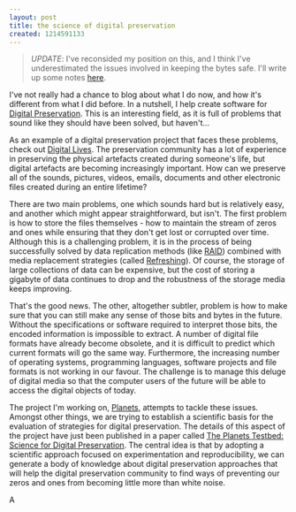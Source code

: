 ```yaml
---
layout: post
title: the science of digital preservation
created: 1214591133
---
```

> 
> *UPDATE*: I've reconsided my position on this, and I think I've underestimated the issues involved in keeping the bytes safe.  I'll write up some notes [here](/digital_preservation_notebook/bit_preservation).

I've not really had a chance to blog about what I do now, and how it's different from what I did before.  In a nutshell, I help create software for [Digital Preservation](http://en.wikipedia.org/wiki/Digital_preservation). This is an interesting field, as it is full of problems that sound like they should have been solved, but haven't...
<!--break-->
As an example of a digital preservation project that faces these problems, check out [Digital Lives](http://www.bl.uk/digital-lives/about.html).  The preservation community has a lot of experience in preserving the physical artefacts created during someone's life, but digital artefacts are becoming increasingly important. How can we preserve all of the sounds, pictures, videos, emails, documents and other electronic files created during an entire lifetime?

There are two main problems, one which sounds hard but is relatively easy, and another which might appear straightforward, but isn't.  The first problem is how to store the files themselves - how to maintain the stream of zeros and ones while ensuring that they don't get lost or corrupted over time.  Although this is a challenging problem, it is in the process of being successfully solved by data replication methods (like [RAID](http://en.wikipedia.org/wiki/Redundant_array_of_independent_disks)) combined with media replacement strategies (called [Refreshing](http://en.wikipedia.org/wiki/Digital_preservation#Refreshing)). Of course, the storage of large collections of data can be expensive, but the cost of storing a gigabyte of data continues to drop and the robustness of the storage media keeps improving. 

That's the good news.  The other, altogether subtler, problem is how to make sure that you can still make any sense of those bits and bytes in the future.  Without the specifications or software required to interpret those bits, the encoded information is impossible to extract.  A number of digital file formats have already become obsolete, and it is difficult to predict which current formats will go the same way. Furthermore, the increasing number of operating systems, programming languages, software projects and file formats is not working in our favour. The challenge is to manage this deluge of digital media so that the computer users of the future will be able to access the digital objects of today.

The project I'm working on, [Planets](http://www.planets-project.eu/), attempts to tackle these issues.  Amongst other things, we are trying to establish a scientific basis for the evaluation of strategies for digital preservation.  The details of this aspect of the project have just been published in a paper called [The Planets Testbed: Science for Digital Preservation](http://journal.code4lib.org/articles/83).  The central idea is that by adopting a scientific approach focused on experimentation and reproducibility, we can generate a body of knowledge about digital preservation approaches that will help the digital preservation community to find ways of preventing our zeros and ones from becoming little more than white noise.

A
